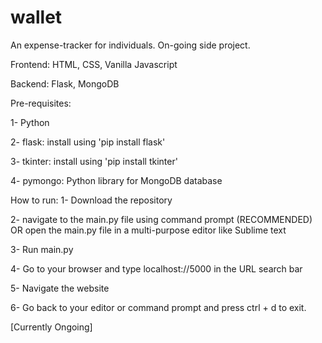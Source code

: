 # wallet

An expense-tracker for individuals. On-going side project. 


Frontend: HTML, CSS, Vanilla Javascript

Backend: Flask, MongoDB 


Pre-requisites: 

1- Python 

2- flask: install using 'pip install flask'

3- tkinter: install using 'pip install tkinter' 

4- pymongo: Python library for MongoDB database


How to run: 
1- Download the repository 

2- navigate to the main.py file using command prompt (RECOMMENDED) OR open the main.py file in a multi-purpose editor like Sublime text

3- Run main.py

4- Go to your browser and type localhost://5000 in the URL search bar 

5- Navigate the website 

6- Go back to your editor or command prompt and press ctrl + d to exit. 



[Currently Ongoing] 

